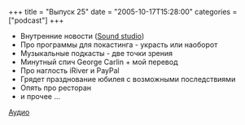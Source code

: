 +++
title = "Выпуск 25"
date = "2005-10-17T15:28:00"
categories = ["podcast"]
+++


- Внутренние новости ([Sound studio](http://www.freeverse.com/soundstudio/))
- Про программы для покастинга - украсть или наоборот
- Музыкальные подкасты - две точки зрения
- Минутный спич George Carlin + мой перевод
- Про наглость iRiver и PayPal
- Грядет празднование юбилея с возможными последствиями
- Опять про ресторан
- и прочее ...

[Аудио](https://podcast.umputun.com/media/ump_podcast25.mp3)
<audio src="https://podcast.umputun.com/media/ump_podcast25.mp3" preload="none">